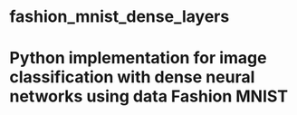 # fashion_mnist_dense_layers

# Python implementation for image classification with dense neural networks using data Fashion MNIST
